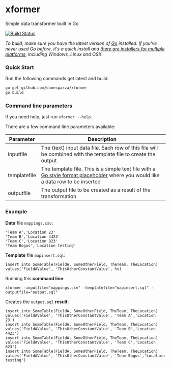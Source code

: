 # xformer
Simple data transformer built in Go

[![Build Status](https://drone.io/github.com/danesparza/xformer/status.png)](https://drone.io/github.com/danesparza/xformer/latest)

*To build, make sure you have the latest version of [Go](http://golang.org/) installed.  If you've never used Go before, it's a quick install and [there are installers for multiple platforms](http://golang.org/doc/install), including Windows, Linux and OSX.*

### Quick Start

Run the following commands get latest and build.

```bash
go get github.com/danesparza/xformer
go build
```

### Command line parameters
If you need help, just run `xformer --help`.

There are a few command line parameters available:

Parameter       | Description
----------      | -----------
inputfile       | The (text) input data file.  Each row of this file will be combined with the template file to create the output  
templatefile    | The template file.  This is a simple text file with a [Go style format placeholder](https://golang.org/pkg/fmt/) where you would like a data row to be inserted
outputfile      | The output file to be created as a result of the transformation  

### Example

**Data** file `mappings.csv`:
```
'Team A','Location 23'
'Team B','Location 4423'
'Team C','Location 823'
'Team Bogus','Location testing'
```

**Template** file `mapinsert.sql`:

```
insert into SomeTable(FieldA, SomeOtherField, TheTeam, TheLocation) values('FieldAValue', 'ThisOtherConstantValue', %v)
```

Running this **command line**:
```
xformer -inputfile="mappings.csv" -templatefile="mapinsert.sql" -outputfile="output.sql"
```

Creates the `output.sql` **result**:
```
insert into SomeTable(FieldA, SomeOtherField, TheTeam, TheLocation) values('FieldAValue', 'ThisOtherConstantValue', 'Team A','Location 23')
insert into SomeTable(FieldA, SomeOtherField, TheTeam, TheLocation) values('FieldAValue', 'ThisOtherConstantValue', 'Team B','Location 4423')
insert into SomeTable(FieldA, SomeOtherField, TheTeam, TheLocation) values('FieldAValue', 'ThisOtherConstantValue', 'Team C','Location 823')
insert into SomeTable(FieldA, SomeOtherField, TheTeam, TheLocation) values('FieldAValue', 'ThisOtherConstantValue', 'Team Bogus','Location testing')
```
